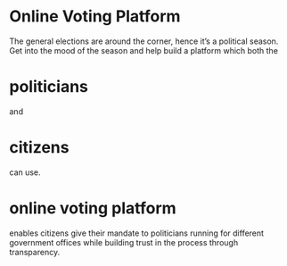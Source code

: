 # Online Voting Platform
The general elections are around the corner, hence it’s a political season. Get into the mood of 
the season and help build a platform which both the
# politicians 
and
# citizens
can use.  
# online voting platform 
enables citizens give their mandate to politicians running for different government offices 
while building trust in the process through transparency. 
